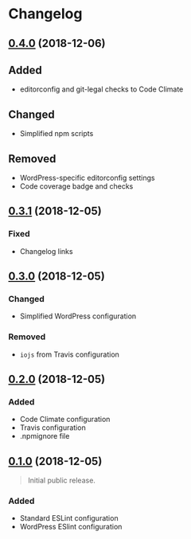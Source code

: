 # Changelog

## [0.4.0] (2018-12-06)

## Added
- editorconfig and git-legal checks to Code Climate

## Changed
- Simplified npm scripts

## Removed
- WordPress-specific editorconfig settings
- Code coverage badge and checks

## [0.3.1] (2018-12-05)

### Fixed
- Changelog links

## [0.3.0] (2018-12-05)

### Changed
- Simplified WordPress configuration

### Removed
- `iojs` from Travis configuration

## [0.2.0] (2018-12-05)

### Added
- Code Climate configuration
- Travis configuration
- .npmignore file

## [0.1.0] (2018-12-05)

> Initial public release.

### Added
- Standard ESLint configuration
- WordPress ESlint configuration

[0.4.0]: https://github.com/mgsisk/eslint-config/compare/v0.3.1...v0.4.0
[0.3.1]: https://github.com/mgsisk/eslint-config/compare/v0.3.0...v0.3.1
[0.3.0]: https://github.com/mgsisk/eslint-config/compare/v0.2.0...v0.3.0
[0.2.0]: https://github.com/mgsisk/eslint-config/compare/v0.1.0...v0.2.0
[0.1.0]: https://github.com/mgsisk/eslint-config/tree/v0.1.0
